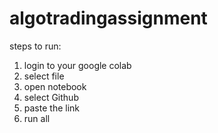 # algotradingassignment
steps to run:
1. login to your google colab 
2. select file 
3. open notebook 
4. select Github
5. paste the link
6. run all

